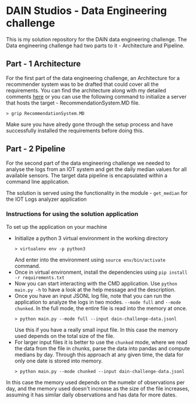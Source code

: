 # DAIN Studios - Data Engineering challenge
This is my solution repository for the DAIN data engineering challenge. The Data engineering challenge had two parts to it - Architecture and Pipeline. 


## Part - 1 Architecture

For the first part of the data engineering challenge, an Architecture for a recommender system was to be drafted that could cover all the requirements. You can find the architecture along with my detailed comments [here](https://github.com/rtspeaks360/dain-de-challenge/blob/rec_engine_architecture/RecommendationSystem.MD) or you can use the following command to initialize a server that hosts the target - RecommendationSystem.MD file.
```
> grip RecommendationSystem.MD
```

Make sure you have alredy gone through the setup process and have successfully installed the requirements before doing this.

## Part - 2 Pipeline

For the second part of the data engineering challenge we needed to analyse the logs from an IOT system and get the daily median values for all available sensors. The target data pipeline is encapsulated  within a command line application. 

The solution is served using the functionality in the module - `get_median` for the IOT Logs analyzer application

### Instructions for using the solution application
To set up the application on your machine
* Initialize a python 3 virtual environment in the working directory
  ```
  > virtualenv env -p python3
  ```
  And enter into the environment using `source env/bin/activate` command.
* Once in virtual environment, install the dependencies using `pip install -r requirements.txt`
* Now you can start interacting with the CMD application. Use `python main.py -h` to have a look at the help message and the description.
  <img src=''>
* Once you have an input JSONL log file, note that you can run the application to analyze the logs in two modes. `--mode full` and `--mode chunked`. In the full mode, the entire file is read into the memory at once. 
  ```
  > python main.py --mode full --input dain-challenge-data.jsonl
  ```
  Use this if you have a really small input file. In this case the memory used depends on the total size of the file.
* For larger input files it is better to use the `chunked` mode, where we read the data from the file in chunks, parse the data into pandas and compute medians by day. Through this approach at any given time, the data for only one date is stored into memory.
  ```
  > python main.py --mode chunked --input dain-challenge-data.jsonl
  ```
 In this case the memory used depends on the numebr of observations per day, and the memory used doesn't increase as the size of the file increases, assuming it has similar daily observations and has data for more dates.
  





